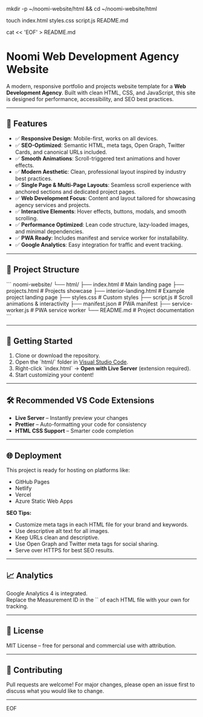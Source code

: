 mkdir -p ~/noomi-website/html && cd ~/noomi-website/html

touch index.html styles.css script.js README.md

cat << 'EOF' > README.md
# Noomi Web Development Agency Website

A modern, responsive portfolio and projects website template for a **Web Development Agency**. Built with clean HTML, CSS, and JavaScript, this site is designed for performance, accessibility, and SEO best practices.

---

## 🌟 Features

- ✅ **Responsive Design**: Mobile-first, works on all devices.
- ✅ **SEO-Optimized**: Semantic HTML, meta tags, Open Graph, Twitter Cards, and canonical URLs included.
- ✅ **Smooth Animations**: Scroll-triggered text animations and hover effects.
- ✅ **Modern Aesthetic**: Clean, professional layout inspired by industry best practices.
- ✅ **Single Page & Multi-Page Layouts**: Seamless scroll experience with anchored sections and dedicated project pages.
- ✅ **Web Development Focus**: Content and layout tailored for showcasing agency services and projects.
- ✅ **Interactive Elements**: Hover effects, buttons, modals, and smooth scrolling.
- ✅ **Performance Optimized**: Lean code structure, lazy-loaded images, and minimal dependencies.
- ✅ **PWA Ready**: Includes manifest and service worker for installability.
- ✅ **Google Analytics**: Easy integration for traffic and event tracking.

---

## 📁 Project Structure

\`\`\`
noomi-website/
└── html/
    ├── index.html             # Main landing page
    ├── projects.html          # Projects showcase
    ├── interior-landing.html  # Example project landing page
    ├── styles.css             # Custom styles
    ├── script.js              # Scroll animations & interactivity
    ├── manifest.json          # PWA manifest
    ├── service-worker.js      # PWA service worker
    └── README.md              # Project documentation
\`\`\`

---

## 🚀 Getting Started

1. Clone or download the repository.
2. Open the \`html/\` folder in [Visual Studio Code](https://code.visualstudio.com/).
3. Right-click \`index.html\` → **Open with Live Server** (extension required).
4. Start customizing your content!

---

## 🛠️ Recommended VS Code Extensions

- **Live Server** – Instantly preview your changes
- **Prettier** – Auto-formatting your code for consistency
- **HTML CSS Support** – Smarter code completion

---

## 🌐 Deployment

This project is ready for hosting on platforms like:

- GitHub Pages
- Netlify
- Vercel
- Azure Static Web Apps

**SEO Tips:**
- Customize meta tags in each HTML file for your brand and keywords.
- Use descriptive alt text for all images.
- Keep URLs clean and descriptive.
- Use Open Graph and Twitter meta tags for social sharing.
- Serve over HTTPS for best SEO results.

---

## 📈 Analytics

Google Analytics 4 is integrated.  
Replace the Measurement ID in the \`<head>\` of each HTML file with your own for tracking.

---

## 📄 License

MIT License – free for personal and commercial use with attribution.

---

## 🤝 Contributing

Pull requests are welcome! For major changes, please open an issue first to discuss what you would like to change.

---
EOF

